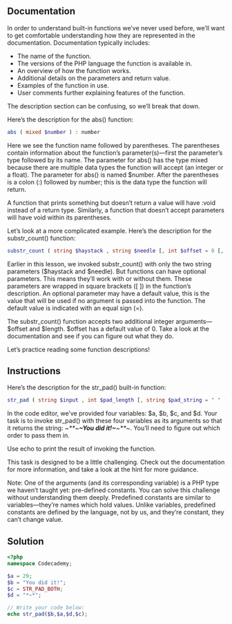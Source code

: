 ## Documentation

In order to understand built-in functions we’ve never used before, we’ll want to get comfortable understanding how they are represented in the documentation. Documentation typically includes:

* The name of the function.
* The versions of the PHP language the function is available in.
* An overview of how the function works.
* Additional details on the parameters and return value.
* Examples of the function in use.
* User comments further explaining features of the function.

The description section can be confusing, so we’ll break that down.

Here’s the description for the abs() function:
```php
abs ( mixed $number ) : number
```
Here we see the function name followed by parentheses. The parentheses contain information about the function’s parameter(s)—first the parameter’s type followed by its name. The parameter for abs() has the type mixed because there are multiple data types the function will accept (an integer or a float). The parameter for abs() is named $number. After the parentheses is a colon (:) followed by number; this is the data type the function will return.

A function that prints something but doesn’t return a value will have :void instead of a return type. Similarly, a function that doesn’t accept parameters will have void within its parentheses.

Let’s look at a more complicated example. Here’s the description for the substr_count() function:
```php
substr_count ( string $haystack , string $needle [, int $offset = 0 [, int $length ]] ) : int
```
Earlier in this lesson, we invoked substr_count() with only the two string parameters ($haystack and $needle). But functions can have optional parameters. This means they’ll work with or without them. These parameters are wrapped in square brackets ([ ]) in the function’s description. An optional parameter may have a default value, this is the value that will be used if no argument is passed into the function. The default value is indicated with an equal sign (=).

The substr_count() function accepts two additional integer arguments—$offset and $length. $offset has a default value of 0. Take a look at the documentation and see if you can figure out what they do.

Let’s practice reading some function descriptions!

## Instructions

Here’s the description for the str_pad() built-in function:
```php
str_pad ( string $input , int $pad_length [, string $pad_string = " " [, int $pad_type = STR_PAD_RIGHT ]] ) : string
```
In the code editor, we’ve provided four variables: $a, $b, $c, and $d. Your task is to invoke str_pad() with these four variables as its arguments so that it returns the string: *~**~**~*You did it!*~**~**~*. You’ll need to figure out which order to pass them in.

Use echo to print the result of invoking the function.

This task is designed to be a little challenging. Check out the documentation for more information, and take a look at the hint for more guidance.

Note: One of the arguments (and its corresponding variable) is a PHP type we haven’t taught yet: pre-defined constants. You can solve this challenge without understanding them deeply. Predefined constants are similar to variables—they’re names which hold values. Unlike variables, predefined constants are defined by the language, not by us, and they’re constant, they can’t change value.

## Solution
```php
<?php
namespace Codecademy;

$a = 29;
$b = "You did it!";
$c = STR_PAD_BOTH;
$d = "*~*";

// Write your code below:
echo str_pad($b,$a,$d,$c);
```
